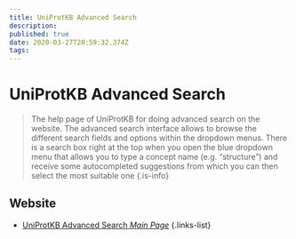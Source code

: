 ```yaml
---
title: UniProtKB Advanced Search
description: 
published: true
date: 2020-03-27T20:59:32.374Z
tags: 
---
```


# UniProtKB Advanced Search

> The help page of UniProtKB for doing advanced search on the website.
&NewLine;
The advanced search interface allows to browse the different search fields and options within the dropdown menus. There is a search box right at the top when you open the blue dropdown menu that allows you to type a concept name (e.g. “structure”) and receive some autocompleted suggestions from which you can then select the most suitable one
{.is-info}

## Website

- [UniProtKB Advanced Search *Main Page*](https://www.uniprot.org/help/advanced_search)
{.links-list}
